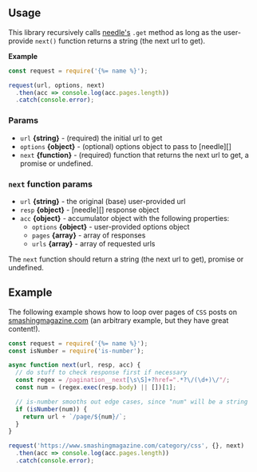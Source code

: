 ## Usage

This library recursively calls [needle's](https://github.com/tomas/needle#needlemethod-url-data-options-callback--20x) `.get` method as long as the user-provide `next()` function returns a string (the next url to get).

**Example**

```js
const request = require('{%= name %}');

request(url, options, next)
  .then(acc => console.log(acc.pages.length))
  .catch(console.error);
```

### Params

- `url` **{string}** - (required) the initial url to get
- `options` **{object}** - (optional) options object to pass to [needle][]
- `next` **{function}** - (required) function that returns the next url to get, a promise or undefined.

### `next` function params

- `url` **{string}** - the original (base) user-provided url
- `resp` **{object}** - [needle][] response object
- `acc` **{object}** - accumulator object with the following properties:
  * `options` **{object}** - user-provided options object
  * `pages` **{array}** - array of responses
  * `urls` **{array}** - array of requested urls 

The `next` function should return a string (the next url to get), promise or undefined. 


## Example

The following example shows how to loop over pages of `CSS` posts on [smashingmagazine.com](https://www.smashingmagazine.com/category/css) (an arbitrary example, but they have great content!).

```js
const request = require('{%= name %}');
const isNumber = require('is-number');

async function next(url, resp, acc) {
  // do stuff to check response first if necessary
  const regex = /pagination__next[\s\S]+?href=".*?\/(\d+)\/"/;
  const num = (regex.exec(resp.body) || [])[1];

  // is-number smooths out edge cases, since "num" will be a string
  if (isNumber(num)) {
    return url + `/page/${num}/`;
  }
}

request('https://www.smashingmagazine.com/category/css', {}, next)
  .then(acc => console.log(acc.pages.length))
  .catch(console.error);
```
